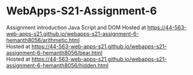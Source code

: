 # WebApps-S21-Assignment-6
Assignment introduction Java Script and DOM
Hosted at https://44-563-web-apps-s21.github.io/webapps-s21-assignment-6-hemanth8056/arithmetic.html<br>
Hosted at https://44-563-web-apps-s21.github.io/webapps-s21-assignment-6-hemanth8056/bear.html<br>
Hosted at https://44-563-web-apps-s21.github.io/webapps-s21-assignment-6-hemanth8056/hidden.html
